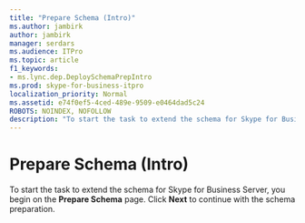 ```yaml
---
title: "Prepare Schema (Intro)"
ms.author: jambirk
author: jambirk
manager: serdars
ms.audience: ITPro
ms.topic: article
f1_keywords:
- ms.lync.dep.DeploySchemaPrepIntro
ms.prod: skype-for-business-itpro
localization_priority: Normal
ms.assetid: e74f0ef5-4ced-489e-9509-e0464dad5c24
ROBOTS: NOINDEX, NOFOLLOW
description: "To start the task to extend the schema for Skype for Business Server, you begin on the Prepare Schema page. Click Next to continue with the schema preparation."
---
```


# Prepare Schema (Intro)
 
To start the task to extend the schema for Skype for Business Server, you begin on the **Prepare Schema** page. Click **Next** to continue with the schema preparation.
  

